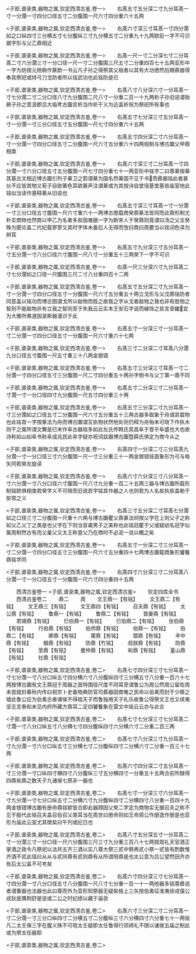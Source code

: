 <!-- { "loadSidebar": true } -->
<子部,谱录类,器物之属,钦定西清古鉴,卷一>
　　右髙五寸五分深二寸九分耳髙一寸一分濶一寸四分口径五寸二分腹围一尺六寸四分重六十五两














<子部,谱录类,器物之属,钦定西清古鉴,卷一>
　　右髙六寸深三寸耳髙一寸四分濶如之口纵四寸三分横五寸七分腹纵三寸九分横五寸二分重九十九两欵前一字不可识据字形与父乙鼎相近













<子部,谱录类,器物之属,钦定西清古鉴,卷一>
　　右髙一尺一寸二分深七寸二分耳髙二寸六分濶三寸一分口径一尺一寸二分腹围三尺五寸二分重四百七十五两亚形中一字为防按元杨銁作篆韵一书云凡子孙之得祭其父祖者以其有大功徳然后赐彞器得奉其祭祀或持弓刀戈防者所以铭武功也此铭防是已










<子部,谱录类,器物之属,钦定西清古鉴,卷一>
　　右髙八寸八分深六寸一分耳髙一寸七分濶二寸二分口径八寸九分腹围二尺八寸一分重二百一十九两析子孙旧说谓贻厥子孙之意汲郡吕大临考古圗言析当作祈于义为近盖祈祝为祭祀所有事也












<子部,谱录类,器物之属,钦定西清古鉴,卷一>
　　右髙五寸七分深三寸五分耳髙一寸一分濶一寸三分口径五寸五分腹围一尺七寸四分重六十五两














<子部,谱录类,器物之属,钦定西清古鉴,卷一>
　　右髙五寸四分深二寸六分耳髙一寸一分濶一寸四分口径五寸二分腹围一尺六寸五分重六十四两规制与博古圗父甲鼎相类













<子部,谱录类,器物之属,钦定西清古鉴,卷一>
　　右髙六寸深三寸二分耳髙一寸四分濶一寸六分口径五寸五分腹围一尺七寸四分重七十一两亚形中铭字二曰尊綦按綦其基古文相近博古圗引列子綦卫之箭谓綦为国名然綦国不见于书而彞器铭此者甚伙不应皆其物又荀子目欲綦色耳欲綦声注谓綦或为其按诗自堂徂基堂基皆庙室地此铭似当读作基释綦从旧说也









<子部,谱录类,器物之属,钦定西清古鉴,卷一>
　　右髙五寸深三寸耳髙一寸一分濶一寸三分口径五寸腹围一尺六寸重六十一两博古图载商癸鼎篆法皆同而此鼎形制尤朴实商物也然商以甲乙为名者多矣固难据一字为断宋人于癸鼎则竟谓曰汤之父主癸殊为臆论盖二代纪载寥寥又其时字体未备后人无得而攷曰商曰周要当以铭词色泽为辨耳










<子部,谱录类,器物之属,钦定西清古鉴,卷一>
　　右髙五寸九分深三寸五分耳髙一寸五分濶一寸八分口径六寸腹围一尺八寸一分重五十三两癸下一字不可识













<子部,谱录类,器物之属,钦定西清古鉴,卷一>
　　右髙一尺三分深六寸九分耳髙二寸七分濶如之口径一尺腹围三尺二寸八分重四百十二两














<子部,谱录类,器物之属,钦定西清古鉴,卷一>
　　右髙五寸五分深二寸九分耳髙一寸一分濶一寸四分口径五寸一分腹围一尺六寸五分重五十两立戈形与父戊鼎铭防者同意盖以铭功而博古图谓戈所以敌物而胜之故我之字从戈者敌物之我也非有胜物之智则不能敌物非有立我之智则至于失我云云实本王安石字说而縁饰之其言至纎宜为大雅所弗道因录斯器漫识于此









<子部,谱录类,器物之属,钦定西清古鉴,卷一>
　　右髙五寸一分深三寸一分耳髙一寸二分濶一寸四分口径五寸一分腹围一尺六寸重六十七两














<子部,谱录类,器物之属,钦定西清古鉴,卷一>
　　右髙三寸二分深二寸耳髙八分濶九分口径五寸腹围一尺五寸重三十八两金银错














<子部,谱录类,器物之属,钦定西清古鉴,卷一>
　　右髙五寸三分深三寸耳髙一寸二分濶一寸四分口径五寸三分腹围一尺二寸四分重五十两孙字倒书与父丁第一鼎不同













<子部,谱录类,器物之属,钦定西清古鉴,卷一>
　　右髙五寸二分深三寸二分耳髙一寸濶一寸一分口径四寸九分腹围一尺五寸四分重三十两














<子部,谱录类,器物之属,钦定西清古鉴,卷一>
　　右髙五寸三分深二寸九分耳髙一寸三分濶如之口径五寸二分腹围一尺六寸五分重五十三两古器多取象于舟谓其载物也此铭首一字按篆法为舟而博古圗谓互执物状然他处则仍释为舟殆未可晓下作执木则干之属所谓文舞是巳末作阜古器铭多如此左氏传韩氏其昌阜于晋乎阜盛也大也故诗称如山如阜书称阜成兆民此阜字疑亦祝词兹器博古圗暨薛氏俱定为商今从之








<子部,谱录类,器物之属,钦定西清古鉴,卷一>
　　右髙四寸一分深二寸三分耳髙九分濶一寸一分口径三寸六分腹围一尺一寸三分重三十一两金银错铭首象形为弓与格矢同若癸左旋读













<子部,谱录类,器物之属,钦定西清古鉴,卷一>
　　右髙六寸六分深三寸八分耳髙一寸六分濶一寸八分口径六寸腹围一尺八寸九分重一百二十五两三器与博古圗所载形制铭欵俱相类若癸字义不可晓而旧说若字铭其作器之人也则若为人名矣执旂盖勒于旂常之义











<子部,谱录类,器物之属,钦定西清古鉴,卷一>
　　右髙三寸五分深二寸耳髙七分濶如之口径三寸二分腹围一尺重十六两与博古圗瞿父鼎篆法同按父字在上则父子之称如父乙父丁之类是也父字在下则当音甫男子之美称也此铭冠瞿于父或疑幼名冠字似属周制然古有亮父巢父又太王称亶父乃在商时不必泥一说以概之矣










<子部,谱录类,器物之属,钦定西清古鉴,卷一>
　　右髙五寸一分深二寸三分耳髙一寸二分濶一寸四分口径五寸三分腹围一尺六寸五分重四十七两博古圗载商象形饕餮鼎铭字同













<子部,谱录类,器物之属,钦定西清古鉴,卷一>
　　右髙四寸六分深三寸二分耳髙八分濶一寸一分口径五寸一分腹围一尺六寸四分重四十五两













　　西清古鉴卷一
<子部,谱录类,器物之属,钦定西清古鉴>
　　钦定四库全书
　　西清古鉴卷二
　　鼎二
　　周
　　文王鼎一【有铭】
　　文王鼎二【有铭】
　　文王鼎三【有铭】
　　文王鼎四【有铭】
　　召夫鼎【有铭】
　　太公鼎【有铭】
　　鲁鼎一【有铭】
　　鲁鼎二【有铭】
　　晋姜鼎【有铭】
　　君锡鼎【有铭】
　　巳伯鼎一【有铭】
　　巳伯鼎二【有铭】
　　张伯鼎【有铭】
　　行伯鼎【有铭】
　　伯师鼎【有铭】
　　伯鼎一【有铭】
　　伯鼎二【有铭】
　　卿鼎【有铭】
　　厘鼎【有铭】
　　盟鼎【有铭】
　　辛中鼎【有铭】
　　醊鼎【有铭】
　　防鼎【冇铭】
　　叔朕鼎【有铭】
　　防鼎【有铭】
　　至鼎【有铭】
　　曼仲鼎【有铭】
　　和鼎【有铭】
　　堇山鼎【有铭】
　　社鼎【有铭】














<子部,谱录类,器物之属,钦定西清古鉴,卷二>
　　右髙七寸四分深三寸七分耳髙一寸七分濶一寸八分口纵五寸四分横六寸八分腹纵四寸三分横五寸八分重一百六十七两按博古圗有文王鼎冠于周器之首特围径尺度不同耳至谓鲁公为周公然周公留佐周未尝就封春秋内传曰祝宗卜史备物典防官司彞器因商奄之民命以伯禽而封于少皥之墟此鲁公应为伯禽古者诸侯不得祖天子而鲁独用天子礼乐故鲁公得祭文王也又续夷坚志言泰和未见内府所藏方鼎耳二足四饕餮象在雷文中铭云云亦与此合







<子部,谱录类,器物之属,钦定西清古鉴,卷二>
　　右髙七寸七分深三寸七分耳髙二寸濶一寸八分口纵五寸八分横七寸四分腹纵四寸六分横六寸二分重二百三两













<子部,谱录类,器物之属,钦定西清古鉴,卷二>
　　右髙七寸八分深三寸九分耳髙一寸九分濶一寸六分口纵五寸三分横七寸二分腹纵四寸二分横六寸二分重一百三十七两













<子部,谱录类,器物之属,钦定西清古鉴,卷二>
　　右髙六寸四分深二寸五分耳髙一寸三分濶一寸口纵四寸横四寸八分腹纵三寸五分横四寸一分重五十五两合前所録得四鼎矣鼎之数天子九诸侯七原非一器也












<子部,谱录类,器物之属,钦定西清古鉴,卷二>
　　右髙七寸一分深三寸六分耳髙一寸九分濶一寸七分口纵五寸二分横六寸九分腹纵四寸二分横四寸八分重一百四十九两金银错博古圗有册命鼎铭欵皆合即此器頋因父癸二字定为商物实无据召夫之称不见于殷代此铭召夫盖召伯召父类耳当在周世曰册命则如王命周公作册逸作册是也亚形为庙此云室尤其徴矣曰午刋或纪日也









<子部,谱录类,器物之属,钦定西清古鉴,卷二>
　　右髙八寸五分深五寸一分耳髙二寸一分濶三寸一分口径一尺六分腹围三尺三寸九分重三百八十七两按周礼天官酒正掌酒之政令凡祭祀以法共五齐三酒以实八尊大祭三贰中祭再贰小祭一贰皆有酌数惟齐酒不贰此铭曰从从与贰同尊有贰则鼎有从所谓陪鼎是也太公意为吕公望然田齐亦有后太公盖不可考矣









<子部,谱录类,器物之属,钦定西清古鉴,卷二>
　　右髙六寸四分深三寸七分耳髙一寸四分濶一寸八分口径五寸八分腹围一尺八寸七分重一百一十一两他器多铭尊彞说者谓重器也法器也此曰尊而外为亚形知祭器无疑矣格上三矢按伯禽征淮夷徐戎僖公戎狄是膺荆舒是惩或二公之时纪绩以藏于庙欤










<子部,谱录类,器物之属,钦定西清古鉴,卷二>
　　右髙六寸三分深二寸二分耳髙一寸二分濶一寸三分口纵四寸二分横五寸二分腹纵三寸六分横四寸六分重七十一两铭凡二太壬保三字在腹义殊不可晓太壬疑即太任鲁得行郊禘礼不限以诸侯五庙之制此或为祭太任器耶











<子部,谱录类,器物之属,钦定西清古鉴,卷二>








